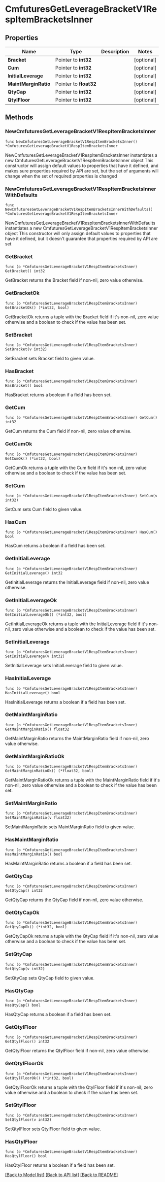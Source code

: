 # CmfuturesGetLeverageBracketV1RespItemBracketsInner

## Properties

Name | Type | Description | Notes
------------ | ------------- | ------------- | -------------
**Bracket** | Pointer to **int32** |  | [optional] 
**Cum** | Pointer to **int32** |  | [optional] 
**InitialLeverage** | Pointer to **int32** |  | [optional] 
**MaintMarginRatio** | Pointer to **float32** |  | [optional] 
**QtyCap** | Pointer to **int32** |  | [optional] 
**QtylFloor** | Pointer to **int32** |  | [optional] 

## Methods

### NewCmfuturesGetLeverageBracketV1RespItemBracketsInner

`func NewCmfuturesGetLeverageBracketV1RespItemBracketsInner() *CmfuturesGetLeverageBracketV1RespItemBracketsInner`

NewCmfuturesGetLeverageBracketV1RespItemBracketsInner instantiates a new CmfuturesGetLeverageBracketV1RespItemBracketsInner object
This constructor will assign default values to properties that have it defined,
and makes sure properties required by API are set, but the set of arguments
will change when the set of required properties is changed

### NewCmfuturesGetLeverageBracketV1RespItemBracketsInnerWithDefaults

`func NewCmfuturesGetLeverageBracketV1RespItemBracketsInnerWithDefaults() *CmfuturesGetLeverageBracketV1RespItemBracketsInner`

NewCmfuturesGetLeverageBracketV1RespItemBracketsInnerWithDefaults instantiates a new CmfuturesGetLeverageBracketV1RespItemBracketsInner object
This constructor will only assign default values to properties that have it defined,
but it doesn't guarantee that properties required by API are set

### GetBracket

`func (o *CmfuturesGetLeverageBracketV1RespItemBracketsInner) GetBracket() int32`

GetBracket returns the Bracket field if non-nil, zero value otherwise.

### GetBracketOk

`func (o *CmfuturesGetLeverageBracketV1RespItemBracketsInner) GetBracketOk() (*int32, bool)`

GetBracketOk returns a tuple with the Bracket field if it's non-nil, zero value otherwise
and a boolean to check if the value has been set.

### SetBracket

`func (o *CmfuturesGetLeverageBracketV1RespItemBracketsInner) SetBracket(v int32)`

SetBracket sets Bracket field to given value.

### HasBracket

`func (o *CmfuturesGetLeverageBracketV1RespItemBracketsInner) HasBracket() bool`

HasBracket returns a boolean if a field has been set.

### GetCum

`func (o *CmfuturesGetLeverageBracketV1RespItemBracketsInner) GetCum() int32`

GetCum returns the Cum field if non-nil, zero value otherwise.

### GetCumOk

`func (o *CmfuturesGetLeverageBracketV1RespItemBracketsInner) GetCumOk() (*int32, bool)`

GetCumOk returns a tuple with the Cum field if it's non-nil, zero value otherwise
and a boolean to check if the value has been set.

### SetCum

`func (o *CmfuturesGetLeverageBracketV1RespItemBracketsInner) SetCum(v int32)`

SetCum sets Cum field to given value.

### HasCum

`func (o *CmfuturesGetLeverageBracketV1RespItemBracketsInner) HasCum() bool`

HasCum returns a boolean if a field has been set.

### GetInitialLeverage

`func (o *CmfuturesGetLeverageBracketV1RespItemBracketsInner) GetInitialLeverage() int32`

GetInitialLeverage returns the InitialLeverage field if non-nil, zero value otherwise.

### GetInitialLeverageOk

`func (o *CmfuturesGetLeverageBracketV1RespItemBracketsInner) GetInitialLeverageOk() (*int32, bool)`

GetInitialLeverageOk returns a tuple with the InitialLeverage field if it's non-nil, zero value otherwise
and a boolean to check if the value has been set.

### SetInitialLeverage

`func (o *CmfuturesGetLeverageBracketV1RespItemBracketsInner) SetInitialLeverage(v int32)`

SetInitialLeverage sets InitialLeverage field to given value.

### HasInitialLeverage

`func (o *CmfuturesGetLeverageBracketV1RespItemBracketsInner) HasInitialLeverage() bool`

HasInitialLeverage returns a boolean if a field has been set.

### GetMaintMarginRatio

`func (o *CmfuturesGetLeverageBracketV1RespItemBracketsInner) GetMaintMarginRatio() float32`

GetMaintMarginRatio returns the MaintMarginRatio field if non-nil, zero value otherwise.

### GetMaintMarginRatioOk

`func (o *CmfuturesGetLeverageBracketV1RespItemBracketsInner) GetMaintMarginRatioOk() (*float32, bool)`

GetMaintMarginRatioOk returns a tuple with the MaintMarginRatio field if it's non-nil, zero value otherwise
and a boolean to check if the value has been set.

### SetMaintMarginRatio

`func (o *CmfuturesGetLeverageBracketV1RespItemBracketsInner) SetMaintMarginRatio(v float32)`

SetMaintMarginRatio sets MaintMarginRatio field to given value.

### HasMaintMarginRatio

`func (o *CmfuturesGetLeverageBracketV1RespItemBracketsInner) HasMaintMarginRatio() bool`

HasMaintMarginRatio returns a boolean if a field has been set.

### GetQtyCap

`func (o *CmfuturesGetLeverageBracketV1RespItemBracketsInner) GetQtyCap() int32`

GetQtyCap returns the QtyCap field if non-nil, zero value otherwise.

### GetQtyCapOk

`func (o *CmfuturesGetLeverageBracketV1RespItemBracketsInner) GetQtyCapOk() (*int32, bool)`

GetQtyCapOk returns a tuple with the QtyCap field if it's non-nil, zero value otherwise
and a boolean to check if the value has been set.

### SetQtyCap

`func (o *CmfuturesGetLeverageBracketV1RespItemBracketsInner) SetQtyCap(v int32)`

SetQtyCap sets QtyCap field to given value.

### HasQtyCap

`func (o *CmfuturesGetLeverageBracketV1RespItemBracketsInner) HasQtyCap() bool`

HasQtyCap returns a boolean if a field has been set.

### GetQtylFloor

`func (o *CmfuturesGetLeverageBracketV1RespItemBracketsInner) GetQtylFloor() int32`

GetQtylFloor returns the QtylFloor field if non-nil, zero value otherwise.

### GetQtylFloorOk

`func (o *CmfuturesGetLeverageBracketV1RespItemBracketsInner) GetQtylFloorOk() (*int32, bool)`

GetQtylFloorOk returns a tuple with the QtylFloor field if it's non-nil, zero value otherwise
and a boolean to check if the value has been set.

### SetQtylFloor

`func (o *CmfuturesGetLeverageBracketV1RespItemBracketsInner) SetQtylFloor(v int32)`

SetQtylFloor sets QtylFloor field to given value.

### HasQtylFloor

`func (o *CmfuturesGetLeverageBracketV1RespItemBracketsInner) HasQtylFloor() bool`

HasQtylFloor returns a boolean if a field has been set.


[[Back to Model list]](../README.md#documentation-for-models) [[Back to API list]](../README.md#documentation-for-api-endpoints) [[Back to README]](../README.md)


